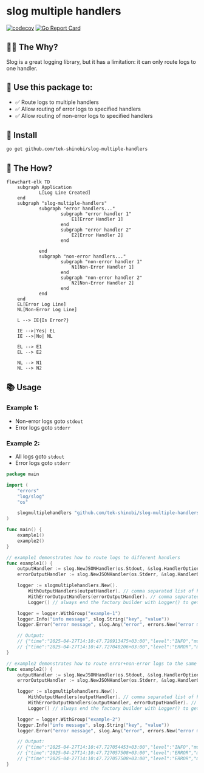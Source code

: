 # slog multiple handlers
[![codecov](https://codecov.io/gh/tek-shinobi/slog-multiple-handlers/graph/badge.svg?token=RY9XFA15X9)](https://codecov.io/gh/tek-shinobi/slog-multiple-handlers)
[![Go Report Card](https://goreportcard.com/badge/github.com/tek-shinobi/slog-multiple-handlers)](https://goreportcard.com/report/github.com/tek-shinobi/slog-multiple-handlers)


## 🙆‍♀️ The Why?
Slog is a great logging library, but it has a limitation: it can only route logs to one handler.

## 🎉 Use this package to:
- ✅ Route logs to multiple handlers
- ✅ Allow routing of error logs to specified handlers
- ✅ Allow routing of non-error logs to specified handlers

## 🚀 Install

```sh
go get github.com/tek-shinobi/slog-multiple-handlers
```

## 🔮 The How?
```mermaid
flowchart-elk TD
    subgraph Application
            L[Log Line Created]
    end
    subgraph "slog-multiple-handlers"
            subgraph "error handlers..." 
                    subgraph "error handler 1" 
                        E1[Error Handler 1]
                    end
                    subgraph "error handler 2" 
                        E2[Error Handler 2]
                    end
                
            end
            subgraph "non-error handlers..."
                    subgraph "non-error handler 1"
                        N1[Non-Error Handler 1]
                    end
                    subgraph "non-error handler 2"
                        N2[Non-Error Handler 2]
                    end
            end
    end
    EL[Error Log Line]
    NL[Non-Error Log Line]
        
    L --> IE{Is Error?}
        
    IE -->|Yes| EL
    IE -->|No| NL
        
    EL --> E1
    EL --> E2
        
    NL --> N1
    NL --> N2
```

## 📚 Usage
### Example 1: 
 - Non-error logs goto `stdout` 
 - Error logs goto `stderr` 

### Example 2:
- All logs goto `stdout`
- Error logs goto `stderr` 


```go
package main

import (
	"errors"
	"log/slog"
	"os"

	slogmultiplehandlers "github.com/tek-shinobi/slog-multiple-handlers"
)

func main() {
	example1()
	example2()
}

// example1 demonstrates how to route logs to different handlers
func example1() {
	outputHandler := slog.NewJSONHandler(os.Stdout, &slog.HandlerOptions{Level: slog.LevelInfo})
	errorOutputHandler := slog.NewJSONHandler(os.Stderr, &slog.HandlerOptions{Level: slog.LevelError})

	logger := slogmultiplehandlers.New().
		WithOutputHandlers(outputHandler). // comma separated list of handlers
		WithErrorOutputHandlers(errorOutputHandler). // comma separated list of handlers
		Logger() // always end the factory builder with Logger() to get the logger

	logger = logger.WithGroup("example-1")
	logger.Info("info message", slog.String("key", "value"))
	logger.Error("error message", slog.Any("error", errors.New("error message")))

	// Output:
	// {"time":"2025-04-27T14:10:47.726913475+03:00","level":"INFO","msg":"info message","example-1":{"key":"value"}} <-- stdout
	// {"time":"2025-04-27T14:10:47.727040206+03:00","level":"ERROR","msg":"error message","example-1":{"error":"error message"}} <-- stderr
}

// example2 demonstrates how to route error+non-error logs to the same handler(outputHandler) as well as route error logs to a different handler
func example2() {
	outputHandler := slog.NewJSONHandler(os.Stdout, &slog.HandlerOptions{Level: slog.LevelInfo})
	errorOutputHandler := slog.NewJSONHandler(os.Stderr, &slog.HandlerOptions{Level: slog.LevelError})

	logger := slogmultiplehandlers.New().
		WithOutputHandlers(outputHandler). // comma separated list of handlers
		WithErrorOutputHandlers(outputHandler, errorOutputHandler). // comma separated list of handlers
		Logger() // always end the factory builder with Logger() to get the logger

	logger = logger.WithGroup("example-2")
	logger.Info("info message", slog.String("key", "value"))
	logger.Error("error message", slog.Any("error", errors.New("error message")))

	// Output:
	// {"time":"2025-04-27T14:10:47.727054453+03:00","level":"INFO","msg":"info message","example-2":{"key":"value"}} <-- stdout
	// {"time":"2025-04-27T14:10:47.727057508+03:00","level":"ERROR","msg":"error message","example-2":{"error":"error message"}} <-- stdout
	// {"time":"2025-04-27T14:10:47.727057508+03:00","level":"ERROR","msg":"error message","example-2":{"error":"error message"}} <-- stderr
}
```
